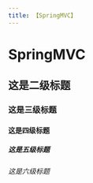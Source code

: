 ```yaml
---
title: 【SpringMVC】
---
```


# SpringMVC

## 这是二级标题

### 这是三级标题

#### 这是四级标题

##### 这是五级标题

###### 这是六级标题

